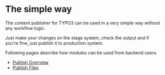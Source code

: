 # The simple way

The content publisher for TYPO3 can be used in a very simple way without any workflow logic.

Just make your changes on the stage system, check the output and if you're fine, just publish it to production system.

Following pages describe how modules can be used from backend users.

* [Publish Overview](PublishOverview.md)
* [Publish Files](PublishFiles.md)
